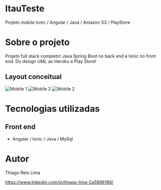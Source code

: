 # ItauTeste
  Projeto mobile Ionic / Angular / Java / Amazon S3 / PlayStore

# Sobre o projeto

Projeto full stack completo! Java Spring Boot no back end e Ionic no front end. Do design UML ao Heroku e Play Store!

## Layout conceitual
![Mobile 1](https://github.com/Thiago771414/imagensProjetos/tree/main/imagens/mobile1.png) ![Mobile 2](https://github.com/Thiago771414/imagensProjetos/tree/main/imagens/mobile2.png) ![Mobile 2](https://github.com/Thiago771414/imagensProjetos/tree/main/imagens/mobile3.png)

# Tecnologias utilizadas

## Front end
- Angular / Ionic / Java / MySql 

# Autor

Thiago Reis Lima

https://www.linkedin.com/in/thiago-lima-2a5896166/
